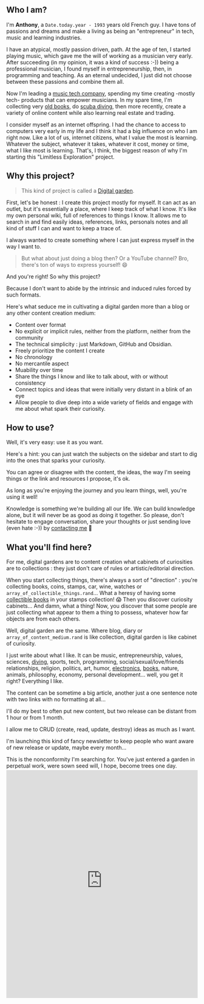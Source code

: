 ## Who I am?

I'm **Anthony**, a `Date.today.year - 1993` years old French guy. I have tons of passions and dreams and make a living as being an "entrepreneur" in tech, music and learning industries.

I have an atypical, mostly passion driven, path. At the age of ten, I started playing music, which gave me the will of working as a musician very early. After succeeding \(in my opinion, it was a kind of success :-\)\) being a professional musician, I found myself in entrepreneurship, then, in programming and teaching. As an eternal undecided, I just did not choose between these passions and combine them all.

Now I'm leading a [music tech company](https://www.studiomatic.co/en/), spending my time creating -mostly tech- products that can empower musicians. In my spare time, I'm collecting very [old books](Collecting%20old%20books.md), do [scuba diving](Scuba%20diving.md), then more recently, create a variety of online content while also learning real estate and trading.

I consider myself as an internet offspring. I had the chance to access to computers very early in my life and I think it had a big influence on who I am right now. Like a lot of us, internet citizens, what I value the most is learning. Whatever the subject, whatever it takes, whatever it cost, money or time, what I like most is learning. That's, I think, the biggest reason of why I'm starting this "Limitless Exploration" project.

## Why this project?

> This kind of project is called a [Digital garden](Digital%20garden.md). 

First, let's be honest : I create this project mostly for myself. It can act as an outlet, but it's essentially a place, where I keep track of what I know. It's like my own personal wiki, full of references to things I know. It allows me to search in and find easily ideas, references, links, personals notes and all kind of stuff I can and want to keep a trace of.

I always wanted to create something where I can just express myself in the way I want to.

> But what about just doing a blog then? Or a YouTube channel? Bro, there's ton of ways to express yourself! 😄

And you're right! So why this project?

Because I don't want to abide by the intrinsic and induced rules forced by such formats.

Here's what seduce me in cultivating a digital garden more than a blog or any other content creation medium:

* Content over format
* No explicit or implicit rules, neither from the platform, neither from the community
* The technical simplicity : just Markdown, GitHub and Obsidian. 
* Freely prioritize the content I create
* No chronology
* No mercantile aspect
* Muability over time
* Share the things I know and like to talk about, with or without consistency
* Connect topics and ideas that were initially very distant in a blink of an eye
* Allow people to dive deep into a wide variety of fields and engage with me about what spark their curiosity. 

## How to use?

Well, it's very easy: use it as you want.

Here's a hint: you can just watch the subjects on the sidebar and start to dig into the ones that sparks your curiosity.

You can agree or disagree with the content, the ideas, the way I'm seeing things or the link and resources I propose, it's ok.

As long as you're enjoying the journey and you learn things, well, you're using it well!

Knowledge is something we're building all our life. We can build knowledge alone, but it will never be as good as doing it together. So please, don't hesitate to engage conversation, share your thoughts or just sending love \(even hate :-\)\) by [contacting me](Contact%20me%20%F0%9F%92%8C.md) 💌

## What you'll find here?

For me, digital gardens are to content creation what cabinets of curiosities are to collections : they just don't care of rules or artistic/editorial direction.

When you start collecting things, there's always a sort of "direction" : you're collecting books, coins, stamps, car, wine, watches or `array_of_collectible_things.rand`... What a heresy of having some [collectible books](Collecting%20old%20books.md) in your stamps collection! 😱  Then you discover curiosity cabinets... And damn, what a thing! Now, you discover that some people are just collecting what appear to them a thing to possess, whatever how far objects are from each others.

Well, digital garden are the same. Where blog, diary or `array_of_content_medium.rand` is like collection, digital garden is like cabinet of curiosity.

I just write about what I like. It can be music, entrepreneurship, values, sciences, [diving](Scuba%20diving.md), sports, tech, programming, social/sexual/love/friends relationships, religion, politics, art, humor, [electronics](Electronics.md), [books](Books.md), nature, animals, philosophy, economy, personal development... well, you get it right? Everything I like.

The content can be sometime a big article, another just a one sentence note with two links with no formatting at all...

I'll do my best to often put new content, but two release can be distant from 1 hour or from 1 month.

I allow me to CRUD \(create, read, update, destroy\) ideas as much as I want.

I'm launching this kind of fancy newsletter to keep people who want aware of new release or update, maybe every month...

This is the nonconformity I'm searching for. You've just entered a garden in perpetual work, were sown seed will, I hope, become trees one day.

😘

<iframe src="https://skilled-composer-245.ck.page/15be033a30" style="width:100%; border:none; height: 600px; margin: -3em 0">

# Table of contents

* [Welcome in my mind 🧠](Welcome%20in%20my%20mind%20%F0%9F%A7%A0.md)
* [Architecture](Architecture.md)
  * [Bridges](Bridges.md)
* [Books](Books.md)
  * [Collecting old books](Collecting%20old%20books.md)
* [Digital garden](Digital%20garden.md)
* [Electronics](Electronics.md)
  * [Nixie tubes](Nixie%20tubes.md)
  * [Wiring audio cables](Wiring%20audio%20cables.md)
* [Hardware](Hardware.md)
  * [Rapsberry Pi](Raspberry%20Pi.md)
* [Live music](Live%20music.md)
  * [Places in north France](Places%20in%20the%20north%20of%20France.md)
* [Music theory](Music%20theory.md)
  * [Chords progressions dictionary](Chords%20progressions.md)
* [Programming languages](Programming%20languages.md)
  * [Create a programming language](Create%20a%20programming%20language.md)
* [Scuba diving](Scuba%20diving.md)
  * [Breathing gas mixtures : how divers achieve to go deeper.](Gas%20blending.md)
  * [Making underwater videos](Making%20underwater%20videos.md)
* [Third places](Third%20places.md)
  * [Inspiration places](Places.md)
* [Video](Video.md)
  * [Make great YouTube videos](Make%20great%20videos.md)
  * [Premiere Pro](Premiere%20Pro.md)
* [Virtual reality](Virtual%20reality.md)